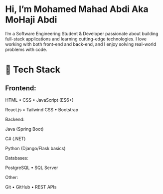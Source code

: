 # Hi, I’m Mohamed Mahad Abdi Aka MoHaji Abdi

I’m a Software Engineering Student & Developer passionate about building full-stack applications and learning cutting-edge technologies. I love working with both front-end and back-end, and I enjoy solving real-world problems with code.

# 🚀 Tech Stack

## Frontend:

HTML • CSS • JavaScript (ES6+)

React.js • Tailwind CSS • Bootstrap

Backend:

Java (Spring Boot)

C# (.NET)

Python (Django/Flask basics)

Databases:

PostgreSQL • SQL Server

Other:

Git • GitHub • REST APIs
